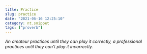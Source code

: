 ```yaml
---
title: Practice
slug: practice
date: "2021-06-16 12:25:10"
category: nt.snippet
tags: ["proverb"]
---
```


_An amateur practices until they can play it correctly, a professional practices
until they can't play it incorrectly._
